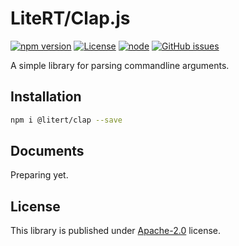 # LiteRT/Clap.js

[![npm version](https://img.shields.io/npm/v/@litert/clap.svg?colorB=brightgreen)](https://www.npmjs.com/package/@litert/clap)
[![License](https://img.shields.io/npm/l/@litert/clap.svg?maxAge=2592000?style=plastic)](https://github.com/litert/clap/blob/master/LICENSE)
[![node](https://img.shields.io/node/v/@litert/clap.svg?colorB=brightgreen)](https://nodejs.org/dist/latest-v8.x/)
[![GitHub issues](https://img.shields.io/github/issues/litert/clap.js.svg)](https://github.com/litert/clap.js/issues)

A simple library for parsing commandline arguments.

## Installation

```sh
npm i @litert/clap --save
```

## Documents

Preparing yet.

## License

This library is published under [Apache-2.0](./LICENSE) license.
